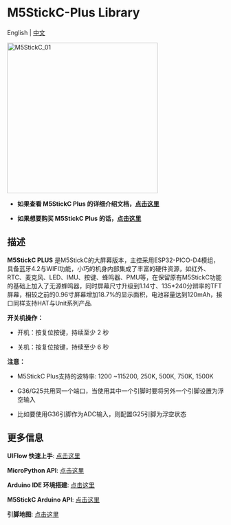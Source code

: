 # M5StickC-Plus Library

English | [中文](README.md)

<img src="https://static-cdn.m5stack.com/resource/docs/static/assets/img/product_pics/core/minicore/m5stickc_plus/m5stickc_plus_01.webp" alt="M5StickC_01" width="350">

* **如果查看 M5StickC Plus 的详细介绍文档，[点击这里](https://docs.m5stack.com/#/zh_CN/core/m5stickc_plus)**

* **如果想要购买 M5StickC Plus 的话，[点击这里](https://item.taobao.com/item.htm?spm=a1z10.5-c-s.w4002-22404213529.29.5ada1d91KUL15v&id=623449145184)**


## 描述

**M5StickC PLUS** 是M5StickC的大屏幕版本，主控采用ESP32-PICO-D4模组，具备蓝牙4.2与WIFI功能，小巧的机身内部集成了丰富的硬件资源，如红外、RTC、麦克风、LED、IMU、按键、蜂鸣器、PMU等，在保留原有M5StickC功能的基础上加入了无源蜂鸣器，同时屏幕尺寸升级到1.14寸、135*240分辨率的TFT屏幕，相较之前的0.96寸屏幕增加18.7%的显示面积，电池容量达到120mAh，接口同样支持HAT与Unit系列产品.


**开关机操作：**

* 开机：按复位按键，持续至少 2 秒

* 关机：按复位按键，持续至少 6 秒

**注意：**

* M5StickC Plus支持的波特率: 1200 ~115200, 250K, 500K, 750K, 1500K

* G36/G25共用同一个端口，当使用其中一个引脚时要将另外一个引脚设置为浮空输入
* 比如要使用G36引脚作为ADC输入，则配置G25引脚为浮空状态

## 更多信息

**UIFlow 快速上手**: [点击这里](https://docs.m5stack.com/zh_CN/quick_start/m5stickc_plus/uiflow)

**MicroPython API**: [点击这里](https://docs.m5stack.com/zh_CN/mpy/display/m5stack_lvgl)

**Arduino IDE 环境搭建**: [点击这里](https://docs.m5stack.com/zh_CN/quick_start/m5stickc_plus/arduino)

**M5StickC Arduino API**: [点击这里](https://docs.m5stack.com/zh_CN/api/stickc/system_m5stickc)

**引脚地图**: [点击这里](https://docs.m5stack.com/zh_CN/core/m5stickc_plus)
